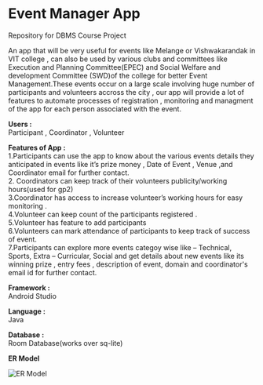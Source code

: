 # Event Manager App  
Repository  for DBMS Course Project  

An app that will be very useful for events like Melange or Vishwakarandak in VIT college   , can also be used by various clubs and committees like Execution and Planning Committee(EPEC) and Social Welfare and development Committee (SWD)of the college for better Event Management.These events occur on a large scale  involving huge number of participants and volunteers accross the city  , our app will provide a lot of features to automate processes of registration , monitoring and managment of the app for each person associated with the event. 
  
**Users :**    
Participant , Coordinator , Volunteer     
    
**Features of App :**    
1.Participants can use the app to know about the various events details they anticipated in  events like it’s  prize money  , Date of Event , Venue ,and Coordinator email for further contact.  
2. Coordinators can keep track of their volunteers publicity/working hours(used for gp2)  
3.Coordinator  has access to increase volunteer’s working hours for easy monitoring .  
4.Volunteer can keep count of the participants registered .  
5.Volunteer has feature to add participants   
6.Volunteers can mark attendance of participants to keep track of success of event.  
7.Participants can explore more events categoy wise like – Technical, Sports, Extra – Curricular, Social and get details about new events like its winning prize , entry fees , description of event, domain and coordinator's email id for further contact. 
  
**Framework :**       
Android Studio  
  
**Language :**        
Java  

**Database :**     
Room Database(works over sq-lite)  

**ER Model**

  
![ER Model](https://github.com/sakshi170920/EventManagerApp/blob/master/ER%20MODEL%20DBMS.JPG)  




